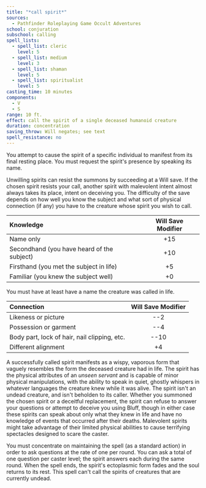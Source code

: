 ```yaml
---
title: "*call spirit*"
sources:
  - Pathfinder Roleplaying Game Occult Adventures
school: conjuration
subschool: calling
spell_lists:
  - spell_list: cleric
    level: 5
  - spell_list: medium
    level: 3
  - spell_list: shaman
    level: 5
  - spell_list: spiritualist
    level: 5
casting_time: 10 minutes
components:
  - V
  - S
range: 10 ft.
effect: call the spirit of a single deceased humanoid creature
duration: concentration
saving_throw: Will negates; see text
spell_resistance: no
---
```


You attempt to cause the spirit of a specific individual to manifest from its final resting place. You must request the spirit's presence by speaking its name.

Unwilling spirits can resist the summons by succeeding at a Will save. If the chosen spirit resists your call, another spirit with malevolent intent almost always takes its place, intent on deceiving you. The difficulty of the save depends on how well you know the subject and what sort of physical connection (if any) you have to the creature whose spirit you wish to call.

| Knowledge                                  | Will Save Modifier |
|:-------------------------------------------|:------------------:|
| Name only                                  |        +15         |
| Secondhand (you have heard of the subject) |        +10         |
| Firsthand (you met the subject in life)    |         +5         |
| Familiar (you knew the subject well)       |         +0         |

You must have at least have a name the creature was called in life.

| Connection                                   | Will Save Modifier |
|:---------------------------------------------|:------------------:|
| Likeness or picture                          |        --2         |
| Possession or garment                        |        --4         |
| Body part, lock of hair, nail clipping, etc. |        --10        |
| Different alignment                          |         +4         |

A successfully called spirit manifests as a wispy, vaporous form that vaguely resembles the form the deceased creature had in life. The spirit has the physical attributes of an *unseen servant* and is capable of minor physical manipulations, with the ability to speak in quiet, ghostly whispers in whatever languages the creature knew while it was alive. The spirit isn't an undead creature, and isn't beholden to its caller. Whether you summoned the chosen spirit or a deceitful replacement, the spirit can refuse to answer your questions or attempt to deceive you using Bluff, though in either case these spirits can speak about only what they knew in life and have no knowledge of events that occurred after their deaths. Malevolent spirits might take advantage of their limited physical abilities to cause terrifying spectacles designed to scare the caster.

You must concentrate on maintaining the spell (as a standard action) in order to ask questions at the rate of one per round. You can ask a total of one question per caster level; the spirit answers each during the same round. When the spell ends, the spirit's ectoplasmic form fades and the soul returns to its rest. This spell can't call the spirits of creatures that are currently undead.
